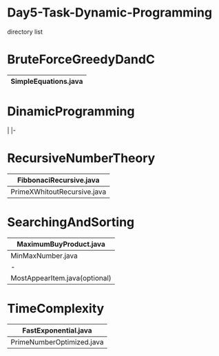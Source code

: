 # Day5-Task-Dynamic-Programming

directory list
# BruteForceGreedyDandC
| SimpleEquations.java 
|-

# DinamicProgramming
|
|-

# RecursiveNumberTheory
| FibbonaciRecursive.java
|-
| PrimeXWhitoutRecursive.java 


# SearchingAndSorting
| MaximumBuyProduct.java
|-
| MinMaxNumber.java
|-
| MostAppearItem.java(optional)

# TimeComplexity
| FastExponential.java
|-
| PrimeNumberOptimized.java 

